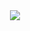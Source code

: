 <!-- header -->
<div align=center>
	<img src="https://capsule-render.vercel.app/api?type=waving&color=FFF8DC&height=300&section=header&text=CHOIINCHAN&fontSize=90&fontColor=A9A9A9&animation=fadeIn" />	
</div>
<br>

<!--
**dlscks/dlscks** is a ✨ _special_ ✨ repository because its `README.md` (this file) appears on your GitHub profile.

Here are some ideas to get you started:

- 🔭 I’m currently working on ...
- 🌱 I’m currently learning ...
- 👯 I’m looking to collaborate on ...
- 🤔 I’m looking for help with ...
- 💬 Ask me about ...
- 📫 How to reach me: ...
- 😄 Pronouns: ...
- ⚡ Fun fact: ...
-->

